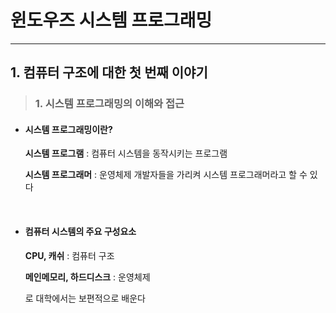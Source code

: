# 윈도우즈 시스템 프로그래밍

---

## 1. 컴퓨터 구조에 대한 첫 번째 이야기

> ### 1. 시스템 프로그래밍의 이해와 접근

- #### **시스템 프로그래밍이란?**

  **시스템 프로그램** : 컴퓨터 시스템을 동작시키는 프로그램

  **시스템 프로그래머** : 운영체제 개발자들을 가리켜 시스템 프로그래머라고 할 수 있다

  </br>

- #### **컴퓨터 시스템의 주요 구성요소**

  **CPU, 캐쉬** : 컴퓨터 구조

  **메인메모리, 하드디스크** : 운영체제

  로 대학에서는 보편적으로 배운다

  

